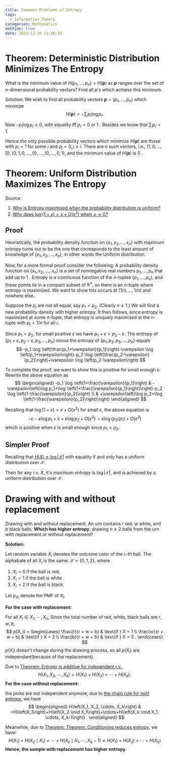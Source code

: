 ```yaml
---
title: Commmon Problems of Entropy
tags:
  - Information Theory
categories: Mathematics
mathjax: true
date: 2023-12-10 11:48:10
---
```




<!--more-->


# Theorem: Deterministic Distribution Minimizes The Entropy

What is the minimum value of $H\left(p_1, \ldots, p_n\right)=H(\mathbf{p})$ as $\mathbf{p}$ ranges over the set of $n$-dimensional probability vectors? Find all p's which achieve this minimum.

Solution:
We wish to find all probability vectors $\mathbf{p}=\left(p_1, \ldots, p_n\right)$ which minimize
$$
H(\mathbf{p})=-\sum_i p_i \log p_i .
$$

Now $-p_i \log p_i \geq 0$, with equality iff $p_i=0$ or 1 . Besides we know that $\sum_i p_i = 1$.

Hence the only possible probability vectors which minimize $H(\mathbf{p})$ are those with $p_i=1$ for some $i$ and $p_j=0, j \neq i$. There are $n$ such vectors, i.e., $(1,0, \ldots, 0),(0,1,0, \ldots, 0), \ldots,(0, \ldots, 0,1)$, and the minimum value of $H(\mathbf{p})$ is 0 .

# Theorem: Uniform Distribution Maximizes The Entropy

Source:

1. [Why is Entropy maximised when the probability distribution is uniform?](https://stats.stackexchange.com/q/66108)
2. [Why does $\log (1+x)=x+O(x^2)$ when $𝑥 \rightarrow 0$? ](https://math.stackexchange.com/questions/1004880/why-does-log1x-x-ox2-when-x-to-0)

## Proof

Heuristically, the probability density function on $\left\{x_1, x_2, \ldots, x_n\right\}$ with maximum entropy turns out to be the one that corresponds to the least amount of knowledge of $\left\{x_1, x_2, \ldots, x_n\right\}$, in other words the Uniform distribution.

Now, for a more formal proof consider the following:
A probability density function on $\left\{x_1, x_2, \ldots, . x_n\right\}$ is a set of nonnegative real numbers $p_1, \ldots, p_n$ that add up to 1 . Entropy is a continuous function of the $n$-tuples $\left(p_1, \ldots, p_n\right)$, and these points lie in a compact subset of $\mathbb{R}^n$, so there is an $n$-tuple where entropy is maximized. We want to show this occurs at $(1 / n, \ldots, 1 / n)$ and nowhere else.

Suppose the $p_j$ are not all equal, say $p_1<p_2$. (Clearly $n \neq 1$.) We will find a new probability density with higher entropy. It then follows, since entropy is maximized at some $n$-tuple, that entropy is uniquely maximized at the $n$-tuple with $p_i=1 / n$ for all $i$.

Since $p_1<p_2$, for small positive $\varepsilon$ we have $p_1+\varepsilon<p_2-\varepsilon$. The entropy of $\left\{p_1+\varepsilon, p_2-\varepsilon, p_3, \ldots, p_n\right\}$ minus the entropy of $\left\{p_1, p_2, p_3, \ldots, p_n\right\}$ equals
$$
-p_1 \log \left(\frac{p_1+\varepsilon}{p_1}\right)-\varepsilon \log \left(p_1+\varepsilon\right)-p_2 \log \left(\frac{p_2-\varepsilon}{p_2}\right)+\varepsilon \log \left(p_2-\varepsilon\right)
$$

To complete the proof, we want to show this is positive for small enough $\varepsilon$. Rewrite the above equation as
$$
\begin{aligned}
-p_1 \log \left(1+\frac{\varepsilon}{p_1}\right) & -\varepsilon\left(\log p_1+\log \left(1+\frac{\varepsilon}{p_1}\right)\right)-p_2 \log \left(1-\frac{\varepsilon}{p_2}\right) \\
& +\varepsilon\left(\log p_2+\log \left(1-\frac{\varepsilon}{p_2}\right)\right)
\end{aligned}
$$

Recalling that $\log (1+x)=x+O\left(x^2\right)$ for small $x$, the above equation is
$$
-\varepsilon-\varepsilon \log p_1+\varepsilon+\varepsilon \log p_2+O\left(\varepsilon^2\right)=\varepsilon \log \left(p_2 / p_1\right)+O\left(\varepsilon^2\right)
$$
which is positive when $\varepsilon$ is small enough since $p_1<p_2$.

## Simpler Proof

Recalling that [$H(X) \leq \log |\mathcal{X}|$](https://lyk-love.cn/2023/10/15/jensen%E2%80%99s-inequality/?highlight=jens#theorem-hx-leq-log-mathcalx) with equality if and only  has a uniform distribution over $\mathcal X$.

Then for any r.v. $X$, it's maximum entropy is $\log |\mathcal X|$, and is achieved by a uniform distribution over $\mathcal X$.

# Drawing with and without replacement

Drawing with and without replacement. An urn contains $r$ red, $w$ white, and $b$ black balls. **Which has higher entropy**, drawing $n \geq 2$ balls from the urn with replacement or without replacement? 



**Solution:**

Let random variable $X_i$ denotes the outcome color of the $i-$th ball. The alphabate of all $X_i$ is the same: $\mathcal X = \{0,1,2\}$, where

1. $X_i=0$ if the ball is red, 
2. $X_i=1$ if the ball is white
3. $X_i=2$ if the ball is black.

Let $p_{X_i}$ denote the PMF of $X_i$. 

**For the case with replacement:**

For all $X_i \in X_1, \cdots, X_n$, Since the total number of red, white, black balls are $r, w, b$,
$$
p(X_i) = \begin{cases} 
    \frac{r}{r + w + b} & \text{if } X = 1 \\
    \frac{w}{r + w + b} & \text{if } X = 2 \\
    \frac{b}{r + w + b} & \text{if } X = 3 .
\end{cases}
$$
$p(X_i)$ doesn't change during the drawing process, so all $p(X_i)$ are independant(because of the replacement). 

Due to [Theorem: Entropy is additive for independent r.v.](https://lyk-love.cn/2023/10/15/shannon-entrophy/?highlight=shann#entropy-is-additive-for-independent-r.v.), 
$$
H\left(X_1, X_2, \cdots, X_k\right)=H\left(X_1\right)+H\left(X_2\right)+\cdots+H\left(X_k\right) .
$$
**For the case without replacement:**

the picks are not independent anymore, due to [the chain rule for joint entropy](https://lyk-love.cn/2023/10/15/shannon-entrophy/?highlight=shan#chain-rule-for-joint-entropy), we have
$$
\begin{aligned}
H\left(X_1, X_2, \cdots, X_k\right) & =H\left(X_1\right)+H\left(X_2 \mid X_1\right)+\cdots+H\left(X_k \mid X_1, \cdots, X_k-1\right) .
\end{aligned}
$$

Meanwhile, due to [Theorem: Theorem: Conditioning reduces entropy](https://lyk-love.cn/2023/10/15/jensen%E2%80%99s-inequality/#theorem-conditioning-reduces-entropy), we have:
$$
H\left(X_1\right)+H\left(X_2 \mid X_1\right)+\cdots+H\left(X_k \mid X_1, \cdots, X_k-1\right) \leq H\left(X_1\right)+H\left(X_2\right)+\cdots+H\left(X_k\right)
$$
**Hence, the sample with replacement has higher entropy.**

